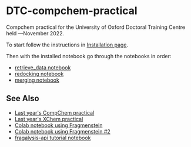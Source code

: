# DTC-compchem-practical
Compchem practical for the University of Oxford Doctoral Training Centre held —November 2022.

To start follow the instructions in [Installation page](installation.md).

Then with the installed notebook go through the notebooks in order:

* [retrieve_data notebook](1-retrieve_data.ipynb)
* [redocking notebook](2-redocking.ipynb)
* [merging notebook](3-merging.ipynb)

## See Also

* [Last year's CompChem practical](https://github.com/FBoyles/DTC_virtual_screening)
* [Last year's XChem practical](https://github.com/xchem/strucbio_practical)
* [Colab notebook using Fragmenstein](https://colab.research.google.com/github/matteoferla/Fragmenstein/blob/master/colab_fragmenstein.ipynb)
* [Colab notebook using Fragmenstein #2](https://colab.research.google.com/github/matteoferla/Fragmenstein/blob/master/colab_playground.ipynb)
* [fragalysis-api tutorial notebook](https://github.com/xchem/fragalysis-api/blob/master/Tutorials.ipynb)

